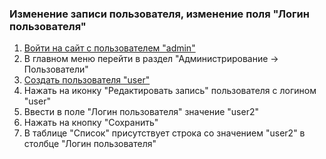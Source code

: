 ### Изменение записи пользователя, изменение поля "Логин пользователя"

1. [Войти на сайт с пользователем "admin"](../../../../0.%20Шаги/1.%20Войти%20на%20сайт%20с%20пользователем%20username.md)
1. В главном меню перейти в раздел "Администрирование -> Пользователи"
1. [Создать пользователя "user"](../../../../0.%20Шаги/3.%20Создать%20пользователя%20username.md)
1. Нажать на иконку "Редактировать запись" пользователя с логином "user"
1. Ввести в поле "Логин пользователя" значение "user2"
1. Нажать на кнопку "Сохранить"
1. В таблице "Список" присутствует строка со значением "user2" в столбце "Логин пользователя"